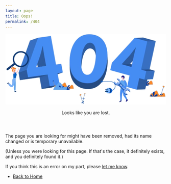 ```yaml
---
layout: page
title: Oops!
permalink: /404
---
```

<!-- Banner -->
<span class="image fit"><img class="inversion" src="https://raw.githubusercontent.com/paramrathour/website-assets/master/404-error.png"></span>
  <section id="banner">
    <div class="content">
      <header>
        <p>Looks like you are lost.</p>
      </header>
      <p>The page you are looking for might have been removed, had its name changed or is temporary unavailable.</p>
      <p>(Unless you were looking for this page. If that's the case, it definitely exists, and you definitely found it.)</p>
      <p>If you think this is an error on my part, please <a href="mailto:{{ site.email }}">let me know</a>.</p>
      <ul class="actions">
        <li><a href="{{ '' | absolute_url }}" class="button big special">Back to Home</a></li>
      </ul>
    </div>
  </section>